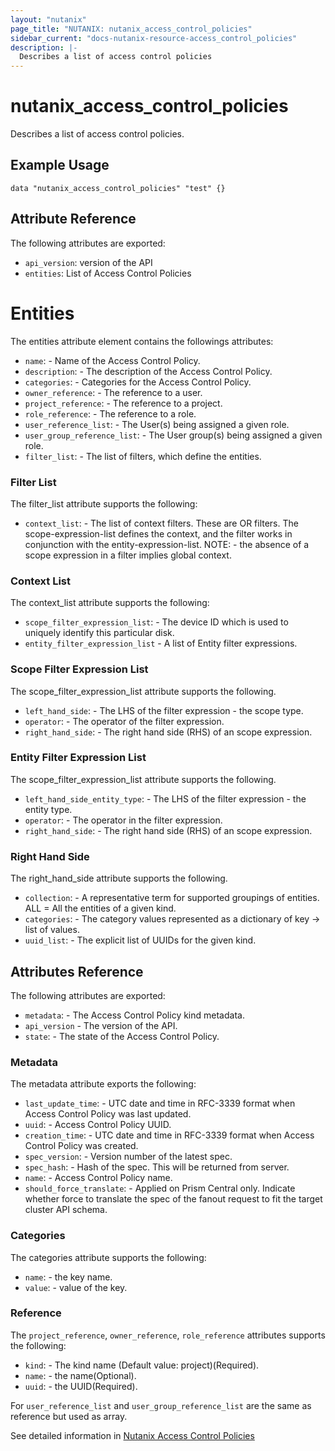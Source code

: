 ```yaml
---
layout: "nutanix"
page_title: "NUTANIX: nutanix_access_control_policies"
sidebar_current: "docs-nutanix-resource-access_control_policies"
description: |-
  Describes a list of access control policies
---
```


# nutanix_access_control_policies

Describes a list of access control policies.

## Example Usage

```hcl
data "nutanix_access_control_policies" "test" {}
```

## Attribute Reference

The following attributes are exported:

* `api_version`: version of the API
* `entities`: List of Access Control Policies

# Entities

The entities attribute element contains the followings attributes:

* `name`: - Name of the Access Control Policy.
* `description`: - The description of the Access Control Policy.
* `categories`: - Categories for the Access Control Policy.
* `owner_reference`: - The reference to a user.
* `project_reference`: - The reference to a project.
* `role_reference`: - The reference to a role.
* `user_reference_list`: - The User(s) being assigned a given role.
* `user_group_reference_list`: - The User group(s) being assigned a given role.
* `filter_list`: - The list of filters, which define the entities.

### Filter List

The filter_list attribute supports the following:

* `context_list`: - The list of context filters. These are OR filters. The scope-expression-list defines the context, and the filter works in conjunction with the entity-expression-list. NOTE: - the absence of a scope expression in a filter implies global context.

### Context List

The context_list attribute supports the following:

* `scope_filter_expression_list`: - The device ID which is used to uniquely identify this particular disk.
* `entity_filter_expression_list` - A list of Entity filter expressions.

### Scope Filter Expression List

The scope_filter_expression_list attribute supports the following.

* `left_hand_side`: -  The LHS of the filter expression - the scope type.
* `operator`: - The operator of the filter expression.
* `right_hand_side`: - The right hand side (RHS) of an scope expression.


### Entity Filter Expression List

The scope_filter_expression_list attribute supports the following.

* `left_hand_side_entity_type`: -  The LHS of the filter expression - the entity type.
* `operator`: - The operator in the filter expression.
* `right_hand_side`: - The right hand side (RHS) of an scope expression.

### Right Hand Side

The right_hand_side attribute supports the following.

* `collection`: -  A representative term for supported groupings of entities. ALL = All the entities of a given kind.
* `categories`: - The category values represented as a dictionary of key -> list of values.
* `uuid_list`: - The explicit list of UUIDs for the given kind.

## Attributes Reference

The following attributes are exported:

* `metadata`: - The Access Control Policy kind metadata.
* `api_version` - The version of the API.
* `state`: - The state of the Access Control Policy.

### Metadata

The metadata attribute exports the following:

* `last_update_time`: - UTC date and time in RFC-3339 format when Access Control Policy was last updated.
* `uuid`: - Access Control Policy UUID.
* `creation_time`: - UTC date and time in RFC-3339 format when Access Control Policy was created.
* `spec_version`: - Version number of the latest spec.
* `spec_hash`: - Hash of the spec. This will be returned from server.
* `name`: - Access Control Policy name.
* `should_force_translate`: - Applied on Prism Central only. Indicate whether force to translate the spec of the fanout request to fit the target cluster API schema.

### Categories

The categories attribute supports the following:

* `name`: - the key name.
* `value`: - value of the key.

### Reference

The `project_reference`, `owner_reference`, `role_reference` attributes supports the following:

* `kind`: - The kind name (Default value: project)(Required).
* `name`: - the name(Optional).
* `uuid`: - the UUID(Required).

For `user_reference_list` and `user_group_reference_list` are the same as reference but used as array.

See detailed information in [Nutanix Access Control Policies](https://www.nutanix.dev/api_references/prism-central-v3/#/2af39c1874e36-get-a-list-of-existing-access-control-policies) 